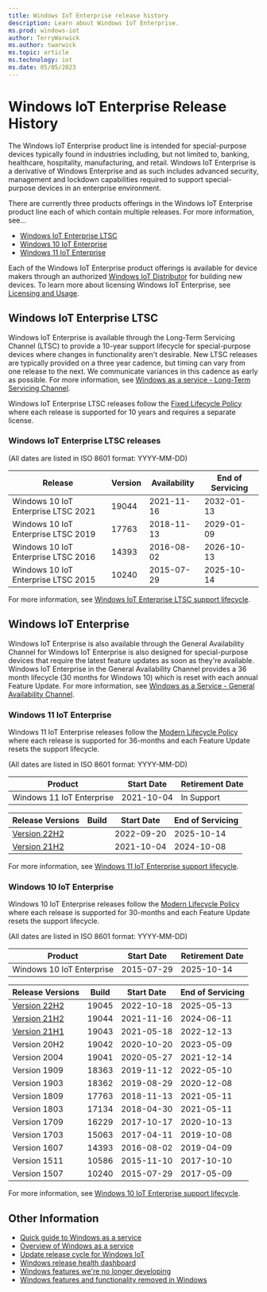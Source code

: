 ```yaml
---
title: Windows IoT Enterprise release history
description: Learn about Windows IoT Enterprise.
ms.prod: windows-iot
author: TerryWarwick
ms.author: twarwick
ms.topic: article
ms.technology: iot
ms.date: 05/05/2023
---
```


# Windows IoT Enterprise Release History

The Windows IoT Enterprise product line is intended for special-purpose devices typically found in industries including, but not limited to, banking, healthcare, hospitality, manufacturing, and retail.   Windows IoT Enterprise is a derivative of Windows Enterprise and as such includes advanced security, management and lockdown capabilities required to support special-purpose devices in an enterprise environment.  

There are currently three products offerings in the Windows IoT Enterprise product line each of which contain multiple releases. For more information, see...

* [Windows IoT Enterprise LTSC](#windows-iot-enterprise-ltsc)
* [Windows 10 IoT Enterprise](#windows-10-iot-enterprise)
* [Windows 11 IoT Enterprise](#windows-11-iot-enterprise)

Each of the Windows IoT Enterprise product offerings is available for device makers through an authorized [Windows IoT Distributor](https://aka.ms/IoTDistributorList) for building new devices.  To learn more about licensing Windows IoT Enterprise, see [Licensing and Usage](/windows/iot/iot-enterprise/commercialization/licensing).

## Windows IoT Enterprise LTSC

Windows IoT Enterprise is available through the Long-Term Servicing Channel (LTSC) to provide a 10-year support lifecycle for special-purpose devices where changes in functionality aren't desirable. New LTSC releases are typically provided on a three year cadence, but timing can vary from one release to the next. We communicate variances in this cadence as early as possible. For more information, see [Windows as a service - Long-Term Servicing Channel](/windows/deployment/update/waas-overview#long-term-servicing-channel).

Windows IoT Enterprise LTSC releases follow the [Fixed Lifecycle Policy](/lifecycle/policies/fixed) where each release is supported for 10 years and requires a separate license.

### Windows IoT Enterprise LTSC releases

(All dates are listed in ISO 8601 format: YYYY-MM-DD)

| Release                             | Version | Availability | End of Servicing |
| ----------------------------------- | ------- | ------------ | ---------------- |
| Windows 10 IoT Enterprise LTSC 2021 |   19044 |  2021-11-16  |    2032-01-13    |
| Windows 10 IoT Enterprise LTSC 2019 |   17763 |  2018-11-13  |    2029-01-09    |
| Windows 10 IoT Enterprise LTSC 2016 |   14393 |  2016-08-02  |    2026-10-13    |
| Windows 10 IoT Enterprise LTSC 2015 |   10240 |  2015-07-29  |    2025-10-14    |

For more information, see [Windows IoT Enterprise LTSC support lifecycle](/lifecycle/products/?terms=Windows%20IoT%20Enterprise%20LTS).

## Windows IoT Enterprise

Windows IoT Enterprise is also available through the General Availability Channel for Windows IoT Enterprise is also designed for special-purpose devices that require the latest feature updates as soon as they're available. Windows IoT Enterprise in the General Availability Channel provides a 36 month lifecycle (30 months for Windows 10) which is reset with each annual Feature Update. For more information, see [Windows as a Service - General Availability Channel](/windows/deployment/update/waas-overview#general-availability-channel).

### Windows 11 IoT Enterprise

Windows 11 IoT Enterprise releases follow the [Modern Lifecycle Policy](/lifecycle/policies/modern) where each release is supported for 36-months and each Feature Update resets the support lifecycle.

(All dates are listed in ISO 8601 format: YYYY-MM-DD)

| Product                        |  Start Date  | Retirement Date |
| ------------------------------ | ------------ | --------------- |
| Windows 11 IoT Enterprise      |  2021-10-04  |   In Support    |

| Release Versions | Build |  Start Date  | End of Servicing |
| ---------------- | ----- | ------------ | ---------------- |
| [Version 22H2](Windows-11-IoT%20Enterprise%2022H2.md)     |       |  2022-09-20  |    2025-10-14    |
| [Version 21H2](Windows-11-IoT-Enterprise-21H2.md)     |       |  2021-10-04  |    2024-10-08    |

For more information, see [Windows 11 IoT Enterprise support lifecycle](/lifecycle/products/windows-11-iot-enterprise).

### Windows 10 IoT Enterprise

Windows 10 IoT Enterprise releases follow the [Modern Lifecycle Policy](/lifecycle/policies/modern) where each release is supported for 30-months and each Feature Update resets the support lifecycle.

(All dates are listed in ISO 8601 format: YYYY-MM-DD)

| Product                        |  Start Date  | Retirement Date |
| ------------------------------ | ------------ | --------------- |
| Windows 10 IoT Enterprise      |  2015-07-29  |   2025-10-14    |

| Release Versions | Build |  Start Date  | End of Servicing |
| ------------     | ----- | ------------ | ---------------- |
| [Version 22H2](Windows-10-IoT-Enterprise-22H2.md)     | 19045 |  2022-10-18  |    2025-05-13    |
| [Version 21H2](Windows-10-IoT-Enterprise-21H2.md)     | 19044 |  2021-11-16  |    2024-06-11    |
| [Version 21H1](Windows-10-IoT-Enterprise-21H1.md)     | 19043 |  2021-05-18  |    2022-12-13    |
| Version 20H2     | 19042 |  2020-10-20  |    2023-05-09    |
| Version 2004     | 19041 |  2020-05-27  |    2021-12-14    |
| Version 1909     | 18363 |  2019-11-12  |    2022-05-10    |
| Version 1903     | 18362 |  2019-08-29  |    2020-12-08    |
| Version 1809     | 17763 |  2018-11-13  |    2021-05-11    |
| Version 1803     | 17134 |  2018-04-30  |    2021-05-11    |
| Version 1709     | 16229 |  2017-10-17  |    2020-10-13    |
| Version 1703     | 15063 |  2017-04-11  |    2019-10-08    |
| Version 1607     | 14393 |  2016-08-02  |    2019-04-09    |
| Version 1511     | 10586 |  2015-11-10  |    2017-10-10    |
| Version 1507     | 10240 |  2015-07-29  |    2017-05-09    |

For more information, see [Windows 10 IoT Enterprise support lifecycle](/lifecycle/products/windows-10-iot-enterprise).

## Other Information

* [Quick guide to Windows as a service](/windows/deployment/update/waas-quick-start)
* [Overview of Windows as a service](/windows/deployment/update/waas-overview)
* [Update release cycle for Windows IoT](/windows/deployment/update/release-cycle)
* [Windows release health dashboard](/windows/release-health/)
* [Windows features we're no longer developing](/windows/whats-new/deprecated-features.md)
* [Windows features and functionality removed in Windows](/windows/whats-new/removed-features.md)
